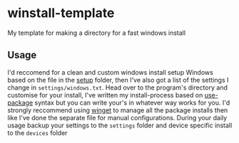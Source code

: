 # winstall-template
 My template for making a directory for a fast windows install

## Usage
I'd reccomend for a clean and custom windows install setup Windows based on the file in the [setup](https://gist.github.com/tagd/ca71d387876a26772e05a64ed5229a9d) folder, then I've also got a list of the settings I change in `settings/windows.txt`.
Head over to the program's directory and customise for your install, I've written my install-process based on [use-package](https://github.com/jwiegley/use-package) syntax but you can write your's in whatever way works for you.
I'd strongly reccommend using [winget](https://github.com/microsoft/winget-cli) to manage all the package installs then like I've done the separate file for manual configurations.
During your daily usage backup your settings to the `settings` folder and device specific install to the `devices` folder
